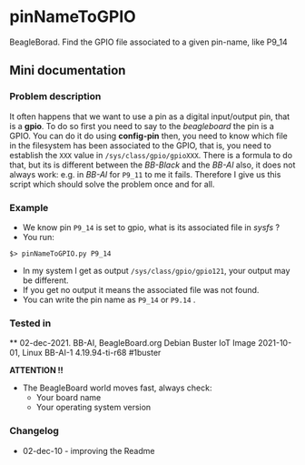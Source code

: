 # pinNameToGPIO
BeagleBorad. Find the GPIO file associated to a given pin-name, like P9_14

## Mini documentation

### Problem description 

It often happens that we want to use a pin as a digital input/output pin, that is a **gpio**. 
To do so first you need to say to the *beagleboard* the pin is a GPIO. You can do it do using **config-pin** then,
you need to know which file in the filesystem has been associated to the GPIO, that is, you need to establish the  `XXX` value 
in `/sys/class/gpio/gpioXXX`. There is a formula to do that, but its is different between the *BB-Black* and
the *BB-AI* also, it does not always work: e.g. in *BB-AI* for `P9_11` to me it fails. Therefore I give 
us this script which should solve the problem once and for all.

### Example 

* We know pin `P9_14` is set to gpio, what is its associated file in *sysfs* ?
* You run:
```
$> pinNameToGPIO.py P9_14
```
* In my system I get as output `/sys/class/gpio/gpio121`, your output may be different.
* If you get no output it means the associated file was not found.
* You can write the pin name as `P9_14` or `P9.14` .

### Tested in 
** 02-dec-2021. BB-AI, BeagleBoard.org Debian Buster IoT Image 2021-10-01, Linux BB-AI-1 4.19.94-ti-r68 #1buster

**ATTENTION !!**
* The BeagleBoard world moves fast, always check:
  *  Your board name
  *  Your operating system version  

### Changelog
* 02-dec-10 - improving the Readme
